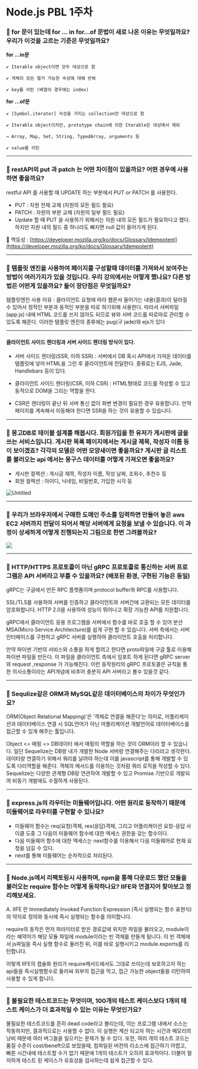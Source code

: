 # Node.js PBL 1주차

### 🔐 for 문이 있는데 for ... in for...of 문법이 새로 나온 이유는 무엇일까요? 우리가 이것을 고르는 기준은 무엇일까요?

**for ...in문**

    ✔️ Iterable object이면 모두 대상으로 함

    ✔️ 객체의 모든 열거 가능한 속성에 대해 반복

    ✔️ key를 리턴 (배열의 경우에는 index)

**for ...of문**

    ✔️ [Symbol.iterator] 속성을 가지는 collection만 대상으로 함

    ✔️ Iterable object이지만, prototype chain에 의한 Iterable은 대상에서 제외

    → Array, Map, Set, String, TypedArray, arguments 등

    ✔️ value를 리턴

___

### 🔐 restAPI의 put 과 patch 는 어떤 차이점이 있을까요? 어떤 경우에 사용하면 좋을까요?

restful API 를 사용할 때 UPDATE 하는 부분에서 PUT or PATCH 를 사용한다.

- PUT : 자원 전체 교체 (자원의 모든 필드 필요)
- PATCH : 자원의 부분 교체 (자원의 일부 필드 필요)
- Update 할 때 PUT 을 사용하기 위해서는 자원 내의 모든 필드가 필요하다고 했다.
하지만 자원 내의 필드 중 하나라도 빠지면 null 값이 들어가게 된다.

 📌 멱등성 : [https://developer.mozilla.org/ko/docs/Glossary/Idempotent](https://developer.mozilla.org/ko/docs/Glossary/Idempotent)

___

### 🔐 템플릿 엔진을 사용하여 페이지를 구성할때 데이터를 가져와서 보여주는 방법이 여러가지가 있을 것입니다. 우리 강의에서는 어떻게 했나요? 다른 방법은 어떤게 있을까요? 둘이 장단점은 무엇일까요?

템플릿엔진 사용 이유 : 클라이언트 요청에 따라 웹문서 들어가는 내용(결과)이 달라질 수 있어서 정적인 부분과 동적인 부분을 따로 하기위해 사용한다.
따라서 서버파일(app.js) 내에 HTML 코드를 쓰지 않아도 되므로 뷰와 서버 코드를 따로따로 관리할 수 있도록 해준다. 이러한 템플릿 엔진의 종류에는 pug(구 jade)와 ejs가 있다

___

#### 클라이언트 사이드 렌더링과 서버 사이드 렌더링 방식이 있다.
- 서버 사이드 렌더링(SSR, 이하 SSR) : 서버에서 DB 혹시 API에서 가져온 데이터를 템플릿에 넣어 HTML을 그린 후 클라이언트에 전달한다. 종류로는 EJS, Jade, Handlebars 등이 있다.
- 클라이언트 사이드 렌더링(CSR, 이하 CSR) : HTML형태로 코드를 작성할 수 있고 동적으로 DOM을 그리는 역할을 한다.
    
- CSR은 렌더링이 끝난 뒤 서버 통신 없이 화변 변경이 필요한 경우 유용합니다. 만약 페이지를 계속해서 이동해야 한다면 SSR을 하는 것이 유용할 수 있습니다.

___

### 🔐 몽고DB로 테이블 설계를 해봅시다. 회원가입을 한 유저가 게시판에 글을 쓰는 서비스입니다. 게시판 목록 페이지에서는 게시글 제목, 작성자 이름 등이 보이겠죠? 각각의 모델은 어떤 모양새이면 좋을까요? 게시판 글 리스트를 불러오는 api 에서는 몽구스 데이터를 어떻게 가져오면 좋을까요?

- 게시판 컬렉션 : 게시글 제목, 작성자 이름, 작성 날짜, 조회수, 추천수 등
- 회원 컬렉션 : 아이디, 닉네임, 비밀번호, 가입한 시각 등

![Untitled](https://www.notion.so/image/https%3A%2F%2Fs3-us-west-2.amazonaws.com%2Fsecure.notion-static.com%2Fac2ca7b7-9dde-44b8-bc6f-a539cc6995bc%2FUntitled.png?table=block&id=0921045b-76ce-4646-b8b8-e836bb89997a&spaceId=83c75a39-3aba-4ba4-a792-7aefe4b07895&width=1300&userId=47879b72-7fc5-406d-9035-3fecfee3ca2a&cache=v2)

___

### 🔐 우리가 브라우저에서 구매한 도메인 주소를 입력하면 만들어 놓은 aws EC2 서버까지 전달이 되어서 해당 서버에게 요청을 보낼 수 있습니다. 이 과정이 상세하게 어떻게 진행되는지 그림으로 한번 그려볼까요?



![](https://www.notion.so/image/https%3A%2F%2Fs3-us-west-2.amazonaws.com%2Fsecure.notion-static.com%2F92a4d767-182d-4440-b9ac-d4fe951b8e77%2FUntitled.png?table=block&id=002e719c-8ff7-4c0f-bb09-efd15fe2f9ce&spaceId=83c75a39-3aba-4ba4-a792-7aefe4b07895&width=1500&userId=47879b72-7fc5-406d-9035-3fecfee3ca2a&cache=v2)

___

### 🔐 HTTP/HTTPS 프로토콜이 아닌 gRPC 프로토콜로 통신하는 서버 프로그램은 API 서버라고 부를 수 있을까요? (배포된 환경, 구현된 기능은 동일)

gRPC는 구글에서 만든 RPC 플랫폼이며 protocol buffer와 RPC를 사용합니다.

SSL/TLS를 사용하여 서버를 인증하고 클라이언트와 서버간에 교환되는 모든 데이터를 암호화합니다. HTTP 2.0을 사용하여 성능이 뛰어나고 확장 가능한 API를 지원합니다.

gRPC에서 클라이언트 응용 프로그램을 서버에서 함수를 바로 호출 할 수 있어 분산 MSA(Micro Service Architecture)를 쉽게 구현 할 수 있습니다. 서버 측에서는 서버 인터페이스를 구현하고 gRPC 서버를 실행하여 클라이언트 호출을 처리합니다.

만약 파이썬 기반의 서비스와 소통을 하게 할려고 한다면 proto파일에 구글 툴로 이용해 파이썬 파일을 만든다. 이 파일을 클라이언트 측에서 임포트 하게 된다면 gRPC server와 request ,response 가 가능해진다. 이런 동작원리의 gRPC 프로토콜은 규칙을 통한 의사소통이라는 API개념에 비추어 충분히 API 서버라고 볼수 있을것 같다.

___

### 🔐 Sequlize같은 ORM과 MySQL같은 데이터베이스의 차이가 무엇인가요?


ORM(Object Relational Mapping)’은 ‘객체로 연결을 해준다’는 의미로, 어플리케이션과 데이터베이스 연결 시 SQL언어가 아닌 어플리케이션 개발언어로 데이터베이스를 접근할 수 있게 해주는 툴입니다.

Object <= 매핑 => DB데이터 에서 매핑의 역할을 하는 것이 ORM이라 할 수 있습니다. 일단 Sequelize는 DB랑 내가 개발한 Node 서버랑 연결해주는 다리라고 생각한다. 데이터랑 연결하기 위해서 쿼리를 날려야 하는데 이를 javascript를 통해 개발할 수 있도록 다리역할을 해준다. 객체의 메서드를 이용하는 것처럼 쿼리 로직을 작성할 수 있다. Sequelize는 다양한 관계형 DB랑 연관하여 개발할 수 있고 Promise 기반으로 개발되여 비동기 개발에도 수월하게 사용된다.
___

### 🔐 express.js의 라우터는 미들웨어입니다. 어떤 원리로 동작하기 때문에 미들웨어로 라우터를 구현할 수 있나요?
- 미들웨어 함수는 req(요청)객체, res(응답)객체, 그리고 어플리케이션 요청-응답 사이클 도중 그 다음의 미들웨어 함수에 대한 엑세스 권한을 갖는 함수이다.
- 다음 미들웨어 함수에 대한 엑세스는 next함수를 이용해서 다음 미들웨어로 현재 요청을 넘길 수 있다.
- next를 통해 미들웨어는 순차적으로 처리된다.

___

### 🔐 Node.js에서 리팩토링시 사용하며, npm을 통해 다운로드 했던 모듈을 불러오는 require 함수는 어떻게 동작하나요? IIFE와 연결지어 찾아보고 정리해보세요.

A. IIFE 란 Immediately Invoked Function Expression (즉시 실행되는 함수 표현식) 의 약자로 정의와 동시에 즉시 실행되는 함수를 의미합니다.

require의 동작은 먼저 파라미터로 받은 경로값에 위치한 파일을 불러오고, module이라는 예약어가 해당 모듈 파일에 module이라는 빈 객체를 만들게 됩니다. 이 빈 객체에서 js파일을 즉시 실행 함수로 둘러친 뒤, 이를 바로 실행시키고 module.exports를 리턴합니다.

이렇게 IIFE의 캡슐화 원리가 require메서드에서도 그대로 쓰이는데 보호하고자 하는 api들을 즉시실행함수로 둘러싸 외부의 접근을 막고, 접근 가능한 object들을 리턴하여 사용할 수 있게 합니다.
___

### 🔐 불필요한 테스트코드는 무엇이며, 100개의 테스트 케이스보다 1개의 테스트 케이스가 더 효과적일 수 있는 이유는 무엇인가요?

불필요한 테스트코드를 흔히 dead code라고 불리는데, 이는 프로그램 내에서 소스는 작동하지만, 결과적으로는 사용할 수 없다. 이 실행은 계산 되고자 하는 시간과 메모리의 낭비 때문에 여러 버그들을 일으키는 문제가 될 수 있다. 또한, 여러 개의 테스트 코드는 품질 수준이 cost/beneft으로 보았을때, 컴파일된 버전의 리소스에 접근하기 어렵고, 빠른 시간내에 테스트할 수가 없기 때문에 1개의 테스트가 오히려 효과적이다. 더불어 철저하게 테스트 된 케이스가 유효성을 검사하는데 쉽게 접근할 수 있다.